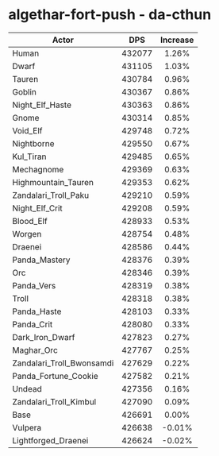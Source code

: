 # algethar-fort-push - da-cthun
| Actor | DPS | Increase |
|---|:---:|:---:|
|Human|432077|1.26%|
|Dwarf|431105|1.03%|
|Tauren|430784|0.96%|
|Goblin|430367|0.86%|
|Night_Elf_Haste|430363|0.86%|
|Gnome|430314|0.85%|
|Void_Elf|429748|0.72%|
|Nightborne|429550|0.67%|
|Kul_Tiran|429485|0.65%|
|Mechagnome|429369|0.63%|
|Highmountain_Tauren|429353|0.62%|
|Zandalari_Troll_Paku|429210|0.59%|
|Night_Elf_Crit|429208|0.59%|
|Blood_Elf|428933|0.53%|
|Worgen|428754|0.48%|
|Draenei|428586|0.44%|
|Panda_Mastery|428376|0.39%|
|Orc|428346|0.39%|
|Panda_Vers|428319|0.38%|
|Troll|428318|0.38%|
|Panda_Haste|428103|0.33%|
|Panda_Crit|428080|0.33%|
|Dark_Iron_Dwarf|427823|0.27%|
|Maghar_Orc|427767|0.25%|
|Zandalari_Troll_Bwonsamdi|427629|0.22%|
|Panda_Fortune_Cookie|427582|0.21%|
|Undead|427356|0.16%|
|Zandalari_Troll_Kimbul|427090|0.09%|
|Base|426691|0.00%|
|Vulpera|426638|-0.01%|
|Lightforged_Draenei|426624|-0.02%|
